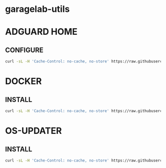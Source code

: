 # garagelab-utils

# ADGUARD HOME

## CONFIGURE

```bash
curl -sL -H 'Cache-Control: no-cache, no-store' https://raw.githubusercontent.com/chadwagoner/garagelab-utils/main/adguard-config.sh | bash
```

# DOCKER

## INSTALL

```bash
curl -sL -H 'Cache-Control: no-cache, no-store' https://raw.githubusercontent.com/chadwagoner/garagelab-utils/main/docker-install.sh | bash
```

# OS-UPDATER

## INSTALL

```bash
curl -sL -H 'Cache-Control: no-cache, no-store' https://raw.githubusercontent.com/chadwagoner/garagelab-utils/main/os-updater-install.sh | bash
```